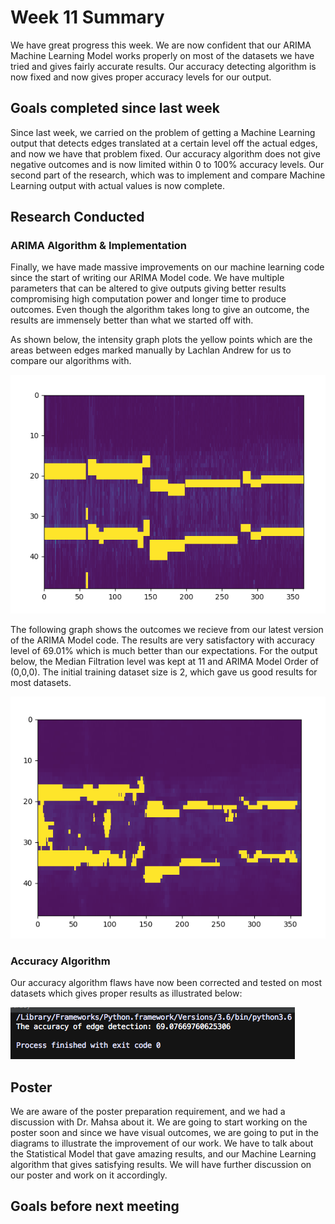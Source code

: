 # Week 11 Summary
We have great progress this week. We are now confident that our ARIMA Machine Learning Model works properly on most of the datasets we have tried and gives fairly accurate results. Our accuracy detecting algorithm is now fixed and now gives proper accuracy levels for our output. 

## Goals completed since last week
Since last week, we carried on the problem of getting a Machine Learning output that detects edges translated at a certain level off the actual edges, and now we have that problem fixed. Our accuracy algorithm does not give negative outcomes and is now limited within 0 to 100% accuracy levels. Our second part of the research, which was to implement and compare Machine Learning output with actual values is now complete.

## Research Conducted

### ARIMA Algorithm & Implementation
Finally, we have made massive improvements on our machine learning code since the start of writing our ARIMA Model code. We have multiple parameters that can be altered to give outputs giving better results compromising high computation power and longer time to produce outcomes. Even though the algorithm takes long to give an outcome, the results are immensely better than what we started off with. 

As shown below, the intensity graph plots the yellow points which are the areas between edges marked manually by Lachlan Andrew for us to compare our algorithms with.

![Python Script Edge Detection](/images/week10_savedrect.png)

The following graph shows the outcomes we recieve from our latest version of the ARIMA Model code. The results are very satisfactory with accuracy level of 69.01% which is much better than our expectations. For the output below, the Median Filtration level was kept at 11 and ARIMA Model Order of (0,0,0). The initial training dataset size is 2, which gave us good results for most datasets.

![Python Script Edge Detection](/images/week11_predicted.png)

### Accuracy Algorithm
Our accuracy algorithm flaws have now been corrected and tested on most datasets which gives proper results as illustrated below:

![Python Script Edge Detection](/images/week11_accuracyoutput.png)

## Poster
We are aware of the poster preparation requirement, and we had a discussion with Dr. Mahsa about it. We are going to start working on the poster soon and since we have visual outcomes, we are going to put in the diagrams to illustrate the improvement of our work. We have to talk about the Statistical Model that gave amazing results, and our Machine Learning algorithm that gives satisfying results. We will have further discussion on our poster and work on it accordingly.

## Goals before next meeting


